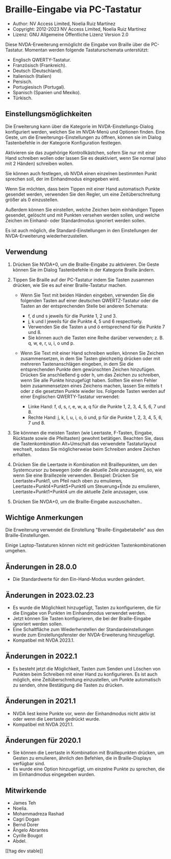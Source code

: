 # Braille-Eingabe via PC-Tastatur #

* Author: NV Access Limited, Noelia Ruiz Martínez
* Copyright: 2012-2023 NV Access Limited, Noelia Ruiz Martínez
* Lizenz: GNU Allgemeine Öffentliche Lizenz Version 2.0

Diese NVDA-Erweiterung ermöglicht die Eingabe von Braille über die
PC-Tastatur. Momentan werden folgende Tastaturschemata unterstützt:

* Englisch QWERTY-Tastatur.
* Französisch (Frankreich).
* Deutsch (Deutschland).
* Italienisch (Italien)
* Persisch.
* Portugiesisch (Portugal).
* Spanisch (Spanien und Mexiko).
* Türkisch.

## Einstellungsmöglichkeiten

Die Erweiterung kann über die Kategorie im NVDA-Einstellungs-Dialog
konfiguriert werden, welchen Sie im NVDA-Menü und Optionen finden. Eine
Geste, um die Erweiterungs-Einstellungen zu öffnen, können sie im Dialog
Tastenbefehle in der Kategorie Konfiguration festlegen.

Aktivieren sie das zugehörige Kontrollkästchen, sofern Sie nur mit einer
Hand schreiben wollen oder lassen Sie es deaktiviert, wenn Sie normal (also
mit 2 Händen) schreiben wollen.

Sie können auch festlegen, ob NVDA einen einzelnen bestimmten Punkt sprechen
soll, der im Einhandmodus eingegeben wird.

Wenn Sie möchten, dass beim Tippen mit einer Hand automatisch Punkte
gesendet werden, verwenden Sie den Regler, um eine Zeitüberschreitung größer
als 0 einzustellen.

Außerdem können Sie einstellen, welche Zeichen beim einhändigen Tippen
gesendet, gelöscht und mit Punkten versehen werden sollen, und welche
Zeichen im Einhand- oder Standardmodus ignoriert werden sollen.

Es ist auch möglich, die Standard-Einstellungen in den Einstellungen der
NVDA-Erweiterung wiederherzustellen.

## Verwendung

1. Drücken Sie NVDA+0, um die Braille-Eingabe zu aktivieren. Die Geste
   können Sie im Dialog Tastenbefehle in der Kategorie Braille ändern.
2. Tippen Sie Braille auf der PC-Tastatur indem Sie Tasten zusammen drücken,
   wie Sie es auf einer Braille-Tastatur machen.

	* Wenn Sie Text mit beiden Händen eingeben, verwenden Sie die folgenden
	  Tasten auf einer deutschen QWERTZ-Tastatur oder die Tasten an der
	  entsprechenden Stelle bei anderen Schemata:

		* f, d und s jeweils für die Punkte 1, 2 und 3.
		* j, k und l jeweils für die Punkte 4, 5 und 6 respectively.
		* Verwenden Sie die Tasten a und ö entsprechend für die Punkte 7 und 8.
		* Sie können auch die Tasten eine Reihe darüber verwenden; z. B. q, w, e,
		  r, u, i, o und p.

	* Wenn Sie Text mit einer Hand schreiben wollen, können Sie Zeichen
	  zusammensetzen, in dem Sie Tasten gleichzeitig drücken oder mit mehreren
	  Tastenanschlägen eingeben, in dem Sie die entsprechenden Punkte dem
	  gewünschten Zeichen hinzufügen. Drücken Sie anschließend g oder h, um das
	  Zeichen zu schreiben, wenn Sie alle Punkte hinzugefügt haben. Sollten Sie
	  einen Fehler beim zusammensetzen eines Zeichens machen, lassen Sie
	  mittels t oder z die gesetzten Punkte wieder los. Folgende Tasten werden
	  auf einer  Englischen QWERTY-Tastatur verwendet:

		* Linke Hand: f, d, s, r, e, w, a, q für die Punkte 1, 2, 3, 4, 5, 6, 7
		  und 8.
		* Rechte Hand: j, k, l, u, i, o, ö und, p für die Punkte 1, 2, 3, 4, 5, 6,
		  7 und 8.

3. Sie könnnen die meisten Tasten (wie Leertaste, F-Tasten, Eingabe,
   Rücktaste sowie die Pfeiltasten) gewohnt betätigen. Beachten Sie, dass
   die Tastenkombination Alt+Umschalt das verwendete Tastaturlayout
   wechselt, sodass Sie möglicherweise beim Schreiben andere Zeichen
   erhalten.
4. Drücken Sie die Leertaste in Kombination mit Braillepunkten, um den
   Systemcursor zu bewegen (oder die aktuelle Zeile anzusagen), so, wie wenn
   Sie  eine Braillezeile verwenden. Beispiel: Drücken Sie Leertaste+Punkt1,
   um Pfeil nach oben zu emulieren, Leertaste+Punkt4+Punkt5+Punkt6 um
   Steuerung+Ende zu emulieren, Leertaste+Punkt1+Punkt4 um die aktuelle
   Zeile anzusagen, usw.
5. Drücken Sie NVDA+0, um die Braille-Eingabe auszuschalten..

## Wichtige Anmerkungen

Die Erweiterung verwendet die Einstellung "Braille-Eingabetabelle" aus den
Braille-Einstellungen.

Einige Laptop-Tastaturen können nicht mit gedrückten Tastenkombinationen
umgehen.


## Änderungen in 28.0.0

* Die Standardwerte für den Ein-Hand-Modus wurden geändert.

## Änderungen in 2023.02.23

* Es wurde die Möglichkeit hinzugefügt, Tasten zu konfigurieren, die für die
  Eingabe von Punkten im Einhandmodus verwendet werden.
* Jetzt können Sie Tasten konfigurieren, die bei der Braille-Eingabe
  ignoriert werden sollen.
* Eine Schaltfläche zum Wiederherstellen der Standardeinstellungen wurde zum
  Einstellungsfenster der NVDA-Erweiterung hinzugefügt.
* Kompatibel mit NVDA 2023.1.

## Änderungen in 2022.1

* Es besteht jetzt die Möglichkeit, Tasten zum Senden und Löschen von
  Punkten beim Schreiben mit einer Hand zu konfigurieren. Es ist auch
  möglich, eine Zeitüberschreitung einzustellen, um Punkte automatisch zu
  senden, ohne Bestätigung die Tasten zu drücken.

## Änderungen in 2021.1

* NVDA liest keine Punkte vor, wenn der Einhandmodus nicht aktiv ist oder
  wenn die Leertaste gedrückt wurde.
* Kompatibel mit NVDA 2021.1.

## Änderungen für 2020.1

* Sie können die Leertaste in Kombination mit Braillepunkten drücken, um
  Gesten zu emulieren, ähnlich den Befehlen, die in Braille-Displays
  verfügbar sind.
* Es wurde eine Option hinzugefügt, um einzelne Punkte zu sprechen, die im
  Einhandmodus eingegeben wurden.

## Mitwirkende

* James Teh
* Noelia.
* Mohammadreza Rashad
* Cagri Dogan
* Bernd Dorer
* Ângelo Abrantes
* Cyrille Bougot
* Abdel.

[[!tag dev stable]]
